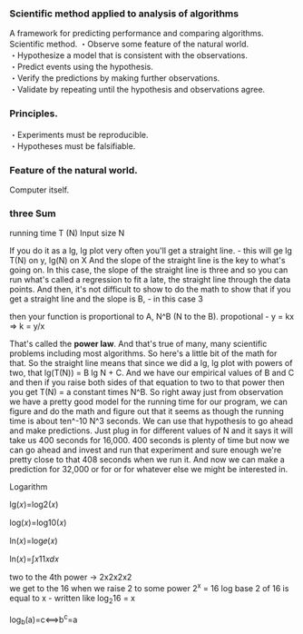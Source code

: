 

### Scientific method applied to analysis of algorithms

A framework for predicting performance and comparing algorithms.
Scientific method. 
・Observe some feature of the natural world.  
・Hypothesize a model that is consistent with the observations.  
・Predict events using the hypothesis.  
・Verify the predictions by making further observations.  
・Validate by repeating until the hypothesis and observations agree.  


### Principles. 
・Experiments must be reproducible.  
・Hypotheses must be falsifiable.  
  
### Feature of the natural world. 
Computer itself.

### three Sum 
 running time T (N) 
 Input size N
 
 If you do it as a lg, lg plot very often you'll get a straight line. - this will ge lg T(N) on y, lg(N) on X
 And the slope of the straight line is the key to what's going on. 
 In this case, the slope of the straight line is three and so you can run what's called a regression to fit a late, 
 the straight line through the data points. 
 And then, it's not difficult to show to do the math to show that 
 if you get a straight line and the slope is B, - in this case 3
 
 then your function is proportional to A, N^B (N to the B). 
 propotional - y = kx  => k = y/x



 That's called the **power law**. 
 And that's true of many, many scientific problems including most algorithms. 
 So here's a little bit of the math for that. 
 So the straight line means that since we did a lg, lg plot with powers of two, 
 that lg(T(N)) = B lg N + C. 
 And we have our empirical values of B and C and then if you raise both sides of 
 that equation to two to that power then you get T(N) = a constant times N^B. 
 So right away just from observation we have a pretty good model for the running time for our program, 
 we can figure and do the math and figure out that it seems as though the running time is about ten^-10 N^3 seconds. 
 We can use that hypothesis to go ahead and make predictions. Just plug in for different values of N 
 and it says it will take us 400 seconds for 16,000. 400 seconds is plenty of time 
 but now we can go ahead and invest and run that experiment and sure enough we're pretty close to 
 that 408 seconds when we run it. And now we can make a prediction for 32,000 or for or for whatever else we might be interested in.
 
 
 
 Logarithm
 
 lg(𝑥)=log2(𝑥)
 
 log(𝑥)=log10(𝑥)
 
 ln(𝑥)=log𝑒(𝑥)
 
 ln(𝑥)=∫𝑥11𝑥𝑑𝑥
 
 two to the 4th power -> 2x2x2x2  
 we get to the 16 when we raise 2 to some power 
 2<sup>x</sup> = 16 
 log base 2 of 16 is equal to x - written like log<sub>2</sub>16 = x  
 
 
 log<sub>b</sub>(a)=c⟺b<sup>c</sup>=a
 
